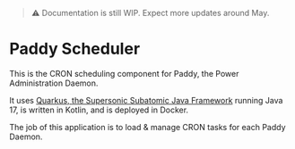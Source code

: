 > ⚠️ Documentation is still WIP. Expect more updates around May.

# Paddy Scheduler

This is the CRON scheduling component for Paddy, the Power Administration Daemon.

It uses [Quarkus, the Supersonic Subatomic Java Framework](https://quarkus.io/) running Java 17, is written in Kotlin, and is deployed in Docker.

The job of this application is to load & manage CRON tasks for each Paddy Daemon.